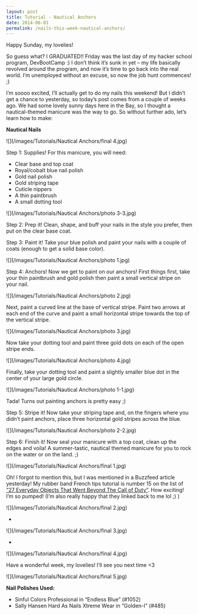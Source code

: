 ```yaml
---
layout: post
title: Tutorial - Nautical Anchors
date: 2014-06-01
permalink: /nails-this-week-nautical-anchors/
---
```


Happy Sunday, my lovelies!

So guess what? I GRADUATED!! Friday was the last day of my hacker school program, DevBootCamp :) I don’t think it’s sunk in yet – my life basically revolved around the program, and now it’s time to go back into the real world. I’m unemployed without an excuse, so now the job hunt commences! ;)

I’m soooo excited, I’ll actually get to do my nails this weekend! But I didn’t get a chance to yesterday, so today’s post comes from a couple of weeks ago. We had some lovely sunny days here in the Bay, so I thought a nautical-themed manicure was the way to go. So without further ado, let’s learn how to make:

**Nautical Nails**

![](/images/Tutorials/Nautical Anchors/final 4.jpg)

Step 1: Supplies! For this manicure, you will need:

- Clear base and top coat
- Royal/cobalt blue nail polish
- Gold nail polish
- Gold striping tape
- Cuticle nippers
- A thin paintbrush
- A small dotting tool

![](/images/Tutorials/Nautical Anchors/photo 3-3.jpg)

Step 2: Prep it! Clean, shape, and buff your nails in the style you prefer, then put on the clear base coat.

Step 3: Paint it! Take your blue polish and paint your nails with a couple of coats (enough to get a solid base color).

![](/images/Tutorials/Nautical Anchors/photo 1.jpg)

Step 4: Anchors! Now we get to paint on our anchors! First things first, take your thin paintbrush and gold polish then paint a small vertical stripe on your nail.

![](/images/Tutorials/Nautical Anchors/photo 2.jpg)

Next, paint a curved line at the base of vertical stripe. Paint two arrows at each end of the curve and paint a small horizontal stripe towards the top of the vertical stripe.

![](/images/Tutorials/Nautical Anchors/photo 3.jpg)

Now take your dotting tool and paint three gold dots on each of the open stripe ends.

![](/images/Tutorials/Nautical Anchors/photo 4.jpg)

Finally, take your dotting tool and paint a slightly smaller blue dot in the center of your large gold circle.

![](/images/Tutorials/Nautical Anchors/photo 1-1.jpg)

Tada! Turns out painting anchors is pretty easy ;)

Step 5: Stripe it! Now take your striping tape and, on the fingers where you didn’t paint anchors, place three horizontal gold stripes across the blue.

![](/images/Tutorials/Nautical Anchors/photo 2-2.jpg)

Step 6: Finish it! Now seal your manicure with a top coat, clean up the edges and voila! A summer-tastic, nautical themed manicure for you to rock on the water or on the land. ;)

![](/images/Tutorials/Nautical Anchors/final 1.jpg)

Oh! I forgot to mention this, but I was mentioned in a Buzzfeed article yesterday! My rubber band French tips tutorial is number 15 on the list of [“27 Everyday Objects That Went Beyond The Call of Duty”](http://www.buzzfeed.com/alannaokun/everyday-objects-that-went-beyond-the-call-of-duty#.meeYANAP4). How exciting! I’m so pumped! (I’m also really happy that they linked back to me lol ;) )

![](/images/Tutorials/Nautical Anchors/final 2.jpg)

*

![](/images/Tutorials/Nautical Anchors/final 3.jpg)

*

![](/images/Tutorials/Nautical Anchors/final 4.jpg)

Have a wonderful week, my lovelies! I’ll see you next time <3

![](/images/Tutorials/Nautical Anchors/final 5.jpg)

**Nail Polishes Used:**

- Sinful Colors Professional in “Endless Blue” (#1052)
- Sally Hansen Hard As Nails Xtreme Wear in “Golden-I” (#485)